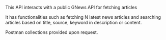 
This API interacts with a public GNews API for fetching articles

It has functionalities such as fetching N latest news articles and searching articles based on title, source, keyword in description or content.

Postman collections provided upon request.
